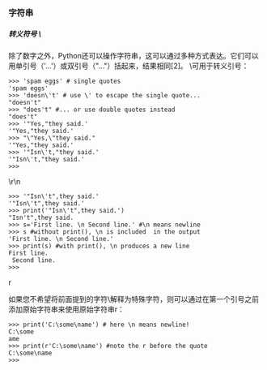 ### 字符串

##### 转义符号 \

除了数字之外，Python还可以操作字符串，这可以通过多种方式表达。它们可以用单引号（'...'）或双引号（"..."）括起来，结果相同\[2\]。 \可用于转义引号：

```
>>> 'spam eggs' # single quotes
'spam eggs'
>>> 'doesn\'t' # use \' to escape the single quote...
"doesn't"
>>> "does't" #... or use double quotes instead
"does't"
>>> '"Yes,"they said.'
'"Yes,"they said.'
>>> "\"Yes,\"they said."
'"Yes,"they said.'
>>> '"Isn\'t,"they said.'
'"Isn\'t,"they said.'
>>>
```

\r\n

```
>>> '"Isn\'t",they said.'
'"Isn\'t",they said.'
>>> print('"Isn\'t",they said.')
"Isn't",they said.
>>> s='First line. \n Second line.' #\n means newline
>>> s #without print(), \n is included  in the output
'First line. \n Second line.'
>>> print(s) #with print(), \n produces a new line
First line.
 Second line.
>>>
```

r

如果您不希望将前面提到的字符\解释为特殊字符，则可以通过在第一个引号之前添加原始字符串来使用原始字符串r：

```
>>> print('C:\some\name') # here \n means newline!
C:\some
ame
>>> print(r'C:\some\name') #note the r before the quote
C:\some\name
>>>

```




